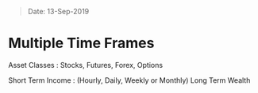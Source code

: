 > Date: 13-Sep-2019
# Multiple Time Frames

Asset Classes
: Stocks, Futures, Forex, Options

Short Term Income
: (Hourly, Daily, Weekly or Monthly)
Long Term Wealth
<!--stackedit_data:
eyJoaXN0b3J5IjpbNzAzNjA1MTAzXX0=
-->